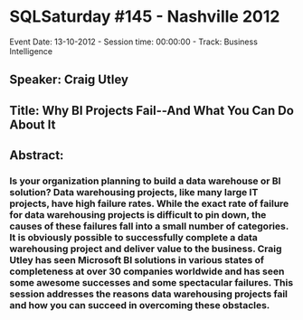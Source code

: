 # SQLSaturday #145 - Nashville 2012
Event Date: 13-10-2012 - Session time: 00:00:00 - Track: Business Intelligence
## Speaker: Craig Utley
## Title: Why BI Projects Fail--And What You Can Do About It
## Abstract:
### Is your organization planning to build a data warehouse or BI solution? Data warehousing projects, like many large IT projects, have high failure rates. While the exact rate of failure for data warehousing projects is difficult to pin down, the causes of these failures fall into a small number of categories. It is obviously possible to successfully complete a data warehousing project and deliver value to the business. Craig Utley has seen Microsoft BI solutions in various states of completeness at over 30 companies worldwide and has seen some awesome successes and some spectacular failures. This session addresses the reasons data warehousing projects fail and how you can succeed in overcoming these obstacles.
